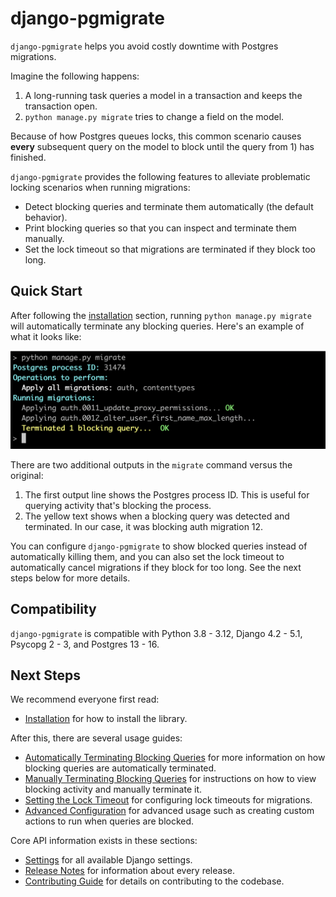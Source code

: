 # django-pgmigrate

`django-pgmigrate` helps you avoid costly downtime with Postgres migrations.

Imagine the following happens:

1. A long-running task queries a model in a transaction and keeps the transaction open.
2. `python manage.py migrate` tries to change a field on the model.

Because of how Postgres queues locks, this common scenario causes **every** subsequent query on the model to block until the query from 1) has finished.

`django-pgmigrate` provides the following features to alleviate problematic locking scenarios when running migrations:

* Detect blocking queries and terminate them automatically (the default behavior).
* Print blocking queries so that you can inspect and terminate them manually.
* Set the lock timeout so that migrations are terminated if they block too long.

## Quick Start

After following the [installation](installation.md) section, running `python manage.py migrate` will automatically terminate any blocking queries. Here's an example of what it looks like:

![Terminate Blocking](static/terminate_blocking.png)

There are two additional outputs in the `migrate` command versus the original:

1. The first output line shows the Postgres process ID. This is useful for querying activity that's blocking the process.
2. The yellow text shows when a blocking query was detected and terminated. In our case, it was blocking auth migration 12.

You can configure `django-pgmigrate` to show blocked queries instead of automatically killing them, and you can also set the lock timeout to automatically cancel migrations if they block for too long. See the next steps below for more details.

## Compatibility

`django-pgmigrate` is compatible with Python 3.8 - 3.12, Django 4.2 - 5.1, Psycopg 2 - 3, and Postgres 13 - 16.

## Next Steps

We recommend everyone first read:

* [Installation](installation.md) for how to install the library.

After this, there are several usage guides:

* [Automatically Terminating Blocking Queries](automatic.md) for more information on how blocking queries are automatically terminated.
* [Manually Terminating Blocking Queries](manual.md) for instructions on how to view blocking activity and manually terminate it.
* [Setting the Lock Timeout](timeout.md) for configuring lock timeouts for migrations.
* [Advanced Configuration](advanced.md) for advanced usage such as creating custom actions to run when queries are blocked.

Core API information exists in these sections:

* [Settings](settings.md) for all available Django settings.
* [Release Notes](release_notes.md) for information about every release.
* [Contributing Guide](contributing.md) for details on contributing to the codebase.
